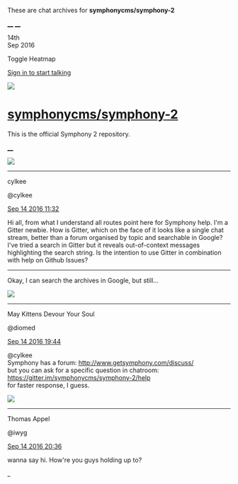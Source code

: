 These are chat archives for **symphonycms/symphony-2**

[__](/symphonycms/symphony-2/archives/2016/09/15)
[__](/symphonycms/symphony-2/archives/2016/09/13)

14th  
Sep 2016

Toggle Heatmap

[Sign in to start talking](/login?action=login&button=archive-login)

![](https://avatars-02.gitter.im/group/iv/3/57542c45c43b8c601977197e?s=48)

#  [symphonycms/symphony-2](/symphonycms/symphony-2)

This is the official Symphony 2 repository.

[ __ ](/orgs/symphonycms/rooms "More symphonycms rooms" )

![](https://avatars0.githubusercontent.com/u/11518707?v=3&s=30)

__ __

cylkee

@cylkee

[Sep 14 2016
11:32](https://gitter.im/symphonycms/symphony-2?at=57d9353cb8d4c1384090f1ab ""
)

Hi all, from what I understand all routes point here for Symphony help. I'm a
Gitter newbie. How is Gitter, which on the face of it looks like a single chat
stream, better than a forum organised by topic and searchable in Google? I've
tried a search in Gitter but it reveals out-of-context messages highlighting
the search string. Is the intention to use Gitter in combination with help on
Github Issues?

__ __

Okay, I can search the archives in Google, but still...

![](https://avatars1.githubusercontent.com/u/72777?v=3&s=30)

__ __

May Kittens Devour Your Soul

@diomed

[Sep 14 2016
19:44](https://gitter.im/symphonycms/symphony-2?at=57d9a8a5aabc89857fa200c2 ""
)

@cylkee  
Symphony has a forum: <http://www.getsymphony.com/discuss/>  
but you can ask for a specific question in chatroom:  
<https://gitter.im/symphonycms/symphony-2/help>  
for faster response, I guess.

![](https://avatars0.githubusercontent.com/u/718537?v=3&s=30)

__ __

Thomas Appel

@iwyg

[Sep 14 2016
20:36](https://gitter.im/symphonycms/symphony-2?at=57d9b4e5df21a75730fa1230 ""
)

wanna say hi. How're you guys holding up to?

_

